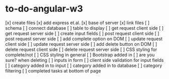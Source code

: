 # to-do-angular-w3

[x] create files 
[x] add express et.al.
[x] base of server
[x] link files
[ ] schema
[ ] connect database
[ ] table to display
[ ] get request client side
[ ] get request server side
[ ] create input fields
[ ] post request client side
[ ] post request server side
[ ] add complete option on DOM
[ ] update request client side
[ ] update request server side
[ ] add delete button on DOM
[ ] delete request client side
[ ] delete request server side
[ ] CSS styling for complete/not
[ ] CSS styling in general
[ ] Bootstrap added in
[ ] are you sure? when deleting
[ ] inputs in form
[ ] client side validation for input fields
[ ] category added in to input
[ ] category added in to database
[ ] category filtering
[ ] completed tasks at bottom of page